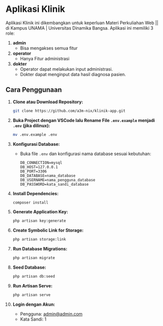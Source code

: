 # Aplikasi Klinik

Aplikasi Klinik ini dikembangkan untuk keperluan Materi Perkuliahan Web || di Kampus UNAMA | Universitas Dinamika Bangsa. Aplikasi ini memiliki 3 role:

1. **admin**
    - Bisa mengakses semua fitur
2. **operator**
    - Hanya Fitur administrasi
3. **dokter**
    - Operator dapat melakukan input administrasi.
    - Dokter dapat menginput data hasil diagnosa pasien.

## Cara Penggunaan

1. **Clone atau Download Repository:**

    ```bash
    git clone https://github.com/a3m-nix/klinik-app.git
    ```

2. **Buka Project dengan VSCode lalu Rename File `.env.example` menjadi `.env` (jika dilinux):**

    ```bash
    mv .env.example .env
    ```

3. **Konfigurasi Database:**

    - Buka file `.env` dan konfigurasi nama database sesuai kebutuhan:
        ```env
        DB_CONNECTION=mysql
        DB_HOST=127.0.0.1
        DB_PORT=3306
        DB_DATABASE=nama_database
        DB_USERNAME=nama_pengguna_database
        DB_PASSWORD=kata_sandi_database
        ```

4. **Install Dependencies:**

    ```bash
    composer install
    ```

5. **Generate Application Key:**

    ```bash
    php artisan key:generate
    ```

6. **Create Symbolic Link for Storage:**

    ```bash
    php artisan storage:link
    ```

7. **Run Database Migrations:**

    ```bash
    php artisan migrate
    ```

8. **Seed Database:**

    ```bash
    php artisan db:seed
    ```

9. **Run Artisan Serve:**

    ```bash
    php artisan serve
    ```

10. **Login dengan Akun:**
    - Pengguna: admin@admin.com
    - Kata Sandi: 1
